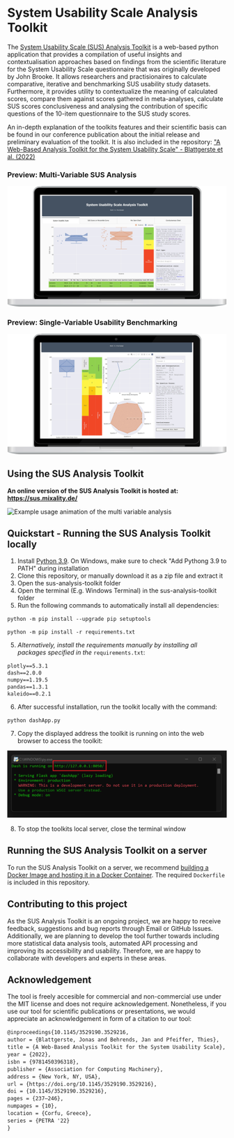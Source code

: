 # System Usability Scale Analysis Toolkit

The [System Usability Scale (SUS) Analysis Toolkit](https://sus.mixality.de/) is a web-based python application that provides a compilation of useful insights and contextualisation approaches based on findings from the scientific literature for the System Usability Scale questionnaire that was originally developed by John Brooke. It allows researchers and practisionaires to calculate comparative, iterative and benchmarking SUS usability study datasets. Furthermore, it provides utility to contextualize the meaning of calculated scores, compare them against scores gathered in meta-analyses, calculate SUS scores conclusiveness and analysing the contribution of specific questions of the 10-item questionnaire to the SUS study scores.

An in-depth explanation of the toolkits features and their scientific basis can be found in our conference publication about the initial release and preliminary evaluation of the toolkit. It is also included in the repository: ["A Web-Based Analysis Toolkit for the System Usability Scale" - Blattgerste et al. (2022)](https://github.com/jblattgerste/sus-analysis-toolkit/blob/main/assets/Blattgerste%202022%20-%20A%20Web-Based%20Analysis%20Toolkit%20for%20the%20System%20Usability%20Scale.pdf)

### Preview: Multi-Variable SUS Analysis

![Preview Example of the multi-variable SUS analysis](/assets/PreviewMultiStudy.png)

### Preview: Single-Variable Usability Benchmarking

![Preview Example of the single-variable SUS usability benchmarking dashboard](/assets/PreviewSingleStudy.png)

## Using the SUS Analysis Toolkit
**An online version of the SUS Analysis Toolkit is hosted at: https://sus.mixality.de/**

 ![Example usage animation of the multi variable analysis](/assets/UsageExampleAnimation.gif)


## Quickstart - Running the SUS Analysis Toolkit locally

1. Install [Python 3.9](https://www.python.org/downloads/). On Windows, make sure to check "Add Pythong 3.9 to PATH" during installation
2. Clone this repository, or manually download it as a zip file and extract it
3. Open the sus-analysis-toolkit folder
4. Open the terminal (E.g. Windows Terminal) in the sus-analysis-toolkit folder
5. Run the following commands to automatically install all dependencies:
  ```
  python -m pip install --upgrade pip setuptools
  ```
  ```
  python -m pip install -r requirements.txt
  ```
5. *Alternatively, install the requirements manually by installing all packages specified in the* `requirements.txt`:
  ```
  plotly==5.3.1
  dash==2.0.0
  numpy==1.19.5
  pandas==1.3.1
  kaleido==0.2.1
  ```
6. After successful installation, run the toolkit locally with the command:
  ```
  python dashApp.py
  ```
7.  Copy the displayed address the toolkit is running on into the web browser to access the toolkit:

  ![The dash app running the local SUS analysis toolkit](/assets/DashAppRunning.png)
  
8.  To stop the toolkits local server, close the terminal window

## Running the SUS Analysis Toolkit on a server
To run the SUS Analysis Toolkit on a server, we recommend [building a Docker Image and hosting it in a Docker Container](https://docs.docker.com/get-started/). The required `Dockerfile` is included in this repository.

## Contributing to this project
As the SUS Analysis Toolkit is an ongoing project, we are happy to receive feedback, suggestions and bug reports through Email or GitHub Issues. Additionally, we are planning to develop the tool further towards including more statistical data analysis tools, automated API processing and improving its accessibility and usability. Therefore, we are happy to collaborate with developers and experts in these areas.

## Acknowledgement
The tool is freely accesible for commercial and non-commercial use under the MIT license and does not require acknowledgement. Nonetheless, if you use our tool for scientific publications or presentations, we would appreciate an acknowledgement in form of a citation to our tool:

```tex
@inproceedings{10.1145/3529190.3529216,
author = {Blattgerste, Jonas and Behrends, Jan and Pfeiffer, Thies},
title = {A Web-Based Analysis Toolkit for the System Usability Scale},
year = {2022},
isbn = {9781450396318},
publisher = {Association for Computing Machinery},
address = {New York, NY, USA},
url = {https://doi.org/10.1145/3529190.3529216},
doi = {10.1145/3529190.3529216},
pages = {237–246},
numpages = {10},
location = {Corfu, Greece},
series = {PETRA '22}
}
```
